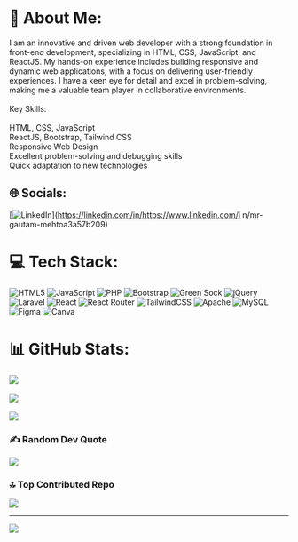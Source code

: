 # 💫 About Me:
I am an innovative and driven web developer with a strong foundation in front-end development, specializing in HTML, CSS, JavaScript, and ReactJS. My hands-on experience includes building responsive and dynamic web applications, with a focus on delivering user-friendly experiences. I have a keen eye for detail and excel in problem-solving, making me a valuable team player in collaborative environments.<br><br>Key Skills:<br><br>HTML, CSS, JavaScript<br>ReactJS, Bootstrap, Tailwind CSS<br>Responsive Web Design<br>Excellent problem-solving and debugging skills<br>Quick adaptation to new technologies


## 🌐 Socials:
[![LinkedIn](https://img.shields.io/badge/LinkedIn-%230077B5.svg?logo=linkedin&logoColor=white)](https://linkedin.com/in/https://www.linkedin.com/i  n/mr-gautam-mehtoa3a57b209) 

# 💻 Tech Stack:
![HTML5](https://img.shields.io/badge/html5-%23E34F26.svg?style=for-the-badge&logo=html5&logoColor=white) ![JavaScript](https://img.shields.io/badge/javascript-%23323330.svg?style=for-the-badge&logo=javascript&logoColor=%23F7DF1E) ![PHP](https://img.shields.io/badge/php-%23777BB4.svg?style=for-the-badge&logo=php&logoColor=white) ![Bootstrap](https://img.shields.io/badge/bootstrap-%238511FA.svg?style=for-the-badge&logo=bootstrap&logoColor=white) ![Green Sock](https://img.shields.io/badge/green%20sock-88CE02?style=for-the-badge&logo=greensock&logoColor=white) ![jQuery](https://img.shields.io/badge/jquery-%230769AD.svg?style=for-the-badge&logo=jquery&logoColor=white) ![Laravel](https://img.shields.io/badge/laravel-%23FF2D20.svg?style=for-the-badge&logo=laravel&logoColor=white) ![React](https://img.shields.io/badge/react-%2320232a.svg?style=for-the-badge&logo=react&logoColor=%2361DAFB) ![React Router](https://img.shields.io/badge/React_Router-CA4245?style=for-the-badge&logo=react-router&logoColor=white) ![TailwindCSS](https://img.shields.io/badge/tailwindcss-%2338B2AC.svg?style=for-the-badge&logo=tailwind-css&logoColor=white) ![Apache](https://img.shields.io/badge/apache-%23D42029.svg?style=for-the-badge&logo=apache&logoColor=white) ![MySQL](https://img.shields.io/badge/mysql-4479A1.svg?style=for-the-badge&logo=mysql&logoColor=white) ![Figma](https://img.shields.io/badge/figma-%23F24E1E.svg?style=for-the-badge&logo=figma&logoColor=white) ![Canva](https://img.shields.io/badge/Canva-%2300C4CC.svg?style=for-the-badge&logo=Canva&logoColor=white)
# 📊 GitHub Stats:
![](https://github-readme-stats.vercel.app/api?username=GautamMehto\&theme=dark&hide_border=false&include_all_commits=false&count_private=false)
<br/>
<br/>
![](https://github-readme-streak-stats.herokuapp.com/?user=GautamMehto\&theme=dark&hide_border=false)
<br/>
<br/>
![](https://github-readme-stats.vercel.app/api/top-langs/?username=GautamMehto\&theme=dark&hide_border=false&include_all_commits=false&count_private=false&layout=compact)


### ✍️ Random Dev Quote
![](https://quotes-github-readme.vercel.app/api?type=horizontal&theme=dark)

### 🔝 Top Contributed Repo
![](https://github-contributor-stats.vercel.app/api?username=GautamMehto\&limit=5&theme=dark&combine_all_yearly_contributions=true)

---
[![](https://visitcount.itsvg.in/api?id=GautamMehto\&icon=2&color=12)](https://visitcount.itsvg.in)

<!-- Proudly created with GPRM ( https://gprm.itsvg.in ) -->
